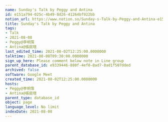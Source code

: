 ```yaml
---
name: Sunday's Talk by Peggy and Antina
id: e151a794-025c-4b49-8d26-41264bf922bb
notion_url: https://www.notion.so/Sunday-s-Talk-by-Peggy-and-Antina-e151a794025c4b498d2641264bf922bb
title: Sunday's Talk by Peggy and Antina
tags:
- Talk
- 2021-08-08
- Peggy@李明霈
- Antina@張庭瑄
last_edited_time: 2021-08-02T12:25:00.0000000
talktime: 2021-08-08T09:30:00.0000000
sign_up_here: Please comment below note in Line group
parent_database_id: e9339446-880f-4ef0-8ad7-8ad1f507dded
archived: false
software: Google Meet
created_time: 2021-08-02T12:25:00.0000000
hosts:
- Peggy@李明霈
- Antina@張庭瑄
parent_type: database_id
object: page
language_level: No limit
indexDate: 2021-08-08
---
```








